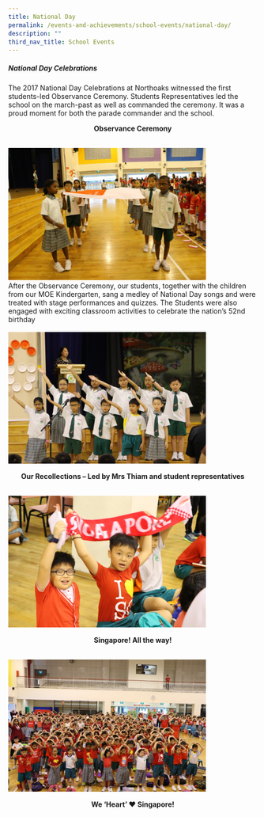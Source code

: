 ```yaml
---
title: National Day
permalink: /events-and-achievements/school-events/national-day/
description: ""
third_nav_title: School Events
---
```

##### National Day Celebrations 

The 2017 National Day Celebrations at Northoaks witnessed the first students-led Observance Ceremony. Students Representatives led the school on the march-past as well as commanded the ceremony. It was a proud moment for both the parade commander and the school. 

<p style="text-align:center;"><strong>Observance Ceremony</strong></p>

 <br>
<img src="/images/nd1.jpg" 
         style="width:400px"
			/>
<br>
After the Observance Ceremony, our students, together with the children from our MOE Kindergarten, sang a medley of National Day songs and were treated with stage performances and quizzes. The Students were also engaged with exciting classroom activities to celebrate the nation’s 52nd birthday
<br><br>
<img src="/images/nd2.jpg" 
         style="width:400px"
			/>
<br>

<p style="text-align:center"><strong>Our Recollections – Led by Mrs Thiam and student representatives</strong></p>


 <br>
<img src="/images/nd3.jpg" 
         style="width:400px"
			/>
<br>
<p style="text-align:center"><strong>Singapore! All the way!</strong></p>

 <br>
<img src="/images/nd4.jpg" 
         style="width:400px"
			>
<p 
	 style="text-align:center"><strong>We ‘Heart’ ♥ Singapore!</strong>
	</p>
	
